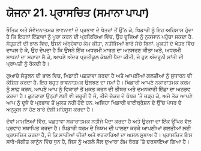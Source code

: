 # ਯੋਜਨਾ 21. ਪ੍ਰਾਸਚਿਤ (ਸਮਾਨਾ ਪਾਪਾ)

ਭੌਤਿਕ ਅਤੇ ਸੰਵੇਦਨਾਤਮਕ ਭਾਵਨਾਵਾਂ ਦੇ ਪ੍ਰਭਾਵ ਦੇ ਖੇਤਰਾਂ ਤੋਂ ਉੱਠ ਕੇ, ਖਿਡਾਰੀ ਨੂੰ ਇਹ ਅਹਿਸਾਸ ਹੁੰਦਾ ਹੈ ਕਿ ਇਹਨਾਂ ਇੱਛਾਵਾਂ ਨੂੰ ਪੂਰਾ ਕਰਨ ਦੀ ਪ੍ਰਕਿਰਿਆ ਵਿੱਚ, ਉਹ ਦੂਜਿਆਂ ਨੂੰ ਨੁਕਸਾਨ ਪਹੁੰਚਾ ਸਕਦਾ ਹੈ. ਸੰਤੁਸ਼ਟੀ ਦੀ ਭਾਲ ਵਿਚ, ਉਸਨੇ ਅੰਨ੍ਹੇਵਾਹ ਕੰਮ ਕੀਤਾ, ਨਤੀਜਿਆਂ ਬਾਰੇ ਸੋਚੇ ਬਿਨਾਂ. ਮੁਕਤੀ ਦੇ ਖੇਤਰ ਵਿੱਚ ਦਾਖਲ ਹੋ ਕੇ, ਉਹ ਦੇਖਦਾ ਹੈ ਕਿ ਉਸਨੇ ਇੱਕ ਅਧਰਮੀ ਮਾਰਗ ਦਾ ਅਨੁਸਰਣ ਕੀਤਾ ਅਤੇ, ਅਧਰਮੀ ਸਾਧਨਾਂ ਦਾ ਸਹਾਰਾ ਲੈ ਕੇ, ਆਪਣੇ ਅੰਦਰ ਪ੍ਰਤੀਕੂਲ ਕੰਬਣੀ ਪੈਦਾ ਕੀਤੀ, ਜੋ ਹੁਣ ਅੰਦਰੂਨੀ ਸ਼ਾਂਤੀ ਦੀ ਪ੍ਰਾਪਤੀ ਨੂੰ ਰੋਕਦੀ ਹੈ।

ਗੁਆਚੇ ਸੰਤੁਲਨ ਦੀ ਭਾਲ ਵਿਚ, ਖਿਡਾਰੀ ਪਛਤਾਵਾ ਕਰਦਾ ਹੈ ਅਤੇ ਆਪਣੀਆਂ ਗਲਤੀਆਂ ਨੂੰ ਸੁਧਾਰਨ ਦੀ ਕੋਸ਼ਿਸ਼ ਕਰਦਾ ਹੈ. ਇਹ ਬਹੁਤ ਭਾਵਨਾਤਮਕ ਉਲਝਣ ਦਾ ਸਮਾਂ ਹੈ। ਖਿਡਾਰੀ ਆਪਣੇ ਨਕਾਰਾਤਮਕ ਕਰਮ ਨੂੰ ਸਾਫ਼ ਕਰਨ, ਆਪਣੇ ਆਪ ਨੂੰ ਵਿਕਾਰਾਂ ਤੋਂ ਮੁਕਤ ਕਰਨ ਦੀ ਤੀਬਰ ਅਤੇ ਦਮਨਕਾਰੀ ਇੱਛਾ ਦਾ ਅਨੁਭਵ ਕਰਦਾ ਹੈ। ਛੁਟਕਾਰਾ ਉਨ੍ਹਾਂ ਲਈ ਵੀ ਜ਼ਰੂਰੀ ਹੈ ਜੋ, ਤੀਜੇ ਚੱਕਰ ਦੇ ਪੱਧਰ 'ਤੇ ਚੜ੍ਹ ਕੇ, ਅਜੇ ਤੱਕ ਆਪਣੇ ਆਪ ਨੂੰ ਦੂਜੇ ਦੇ ਪ੍ਰਭਾਵ ਤੋਂ ਮੁਕਤ ਨਹੀਂ ਹੋਏ ਹਨ. ਅਜਿਹਾ ਖਿਡਾਰੀ ਵਾਈਬ੍ਰੇਸ਼ਨ ਦੇ ਉੱਚ ਪੱਧਰ ਦੇ ਅਨੁਕੂਲ ਨਾ ਹੋਣ ਬਾਰੇ ਦੋਸ਼ੀ ਮਹਿਸੂਸ ਕਰਦਾ ਹੈ।

ਦੋਵਾਂ ਮਾਮਲਿਆਂ ਵਿੱਚ, ਪਛਤਾਵਾ ਸਕਾਰਾਤਮਕ ਨਤੀਜੇ ਪੈਦਾ ਕਰਦਾ ਹੈ ਅਤੇ ਊਰਜਾ ਦਾ ਇੱਕ ਉੱਪਰ ਵੱਲ ਪ੍ਰਵਾਹ ਸਥਾਪਿਤ ਕਰਦਾ ਹੈ। ਖਿਡਾਰੀ ਧਰਮ ਦੇ ਨਿਯਮ ਦੀ ਪਾਲਣਾ ਕਰਕੇ ਆਪਣੀਆਂ ਗਲਤੀਆਂ ਲਈ ਪ੍ਰਾਸਚਿਤ ਕਰਦਾ ਹੈ, ਜੋ ਕਿ ਸਾਰੀਆਂ ਚੀਜ਼ਾਂ ਅਤੇ ਵਰਤਾਰਿਆਂ ਦਾ ਅਸਲ ਸੁਭਾਅ ਹੈ। ਪ੍ਰਾਸਚਿਤ ਇਸ ਸਾਰੇ-ਸੰਗੀਤ ਕਾਨੂੰਨ ਵਿੱਚ ਧੁਨ ਹੈ, ਜਿਸ ਨੂੰ ਅਗਲੇ ਸੈੱਲ ਦੁਆਰਾ ਗੇਮ ਬੋਰਡ 'ਤੇ ਦਰਸਾਇਆ ਗਿਆ ਹੈ।
